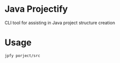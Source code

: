# Java Projectify

CLI tool for assisting in Java project structure creation

# Usage

```shell
jpfy porject/src
```